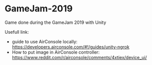 # GameJam-2019

Game done during the GameJam 2019 with Unity

Usefull link:
* guide to use AirConsole locally: https://developers.airconsole.com/#!/guides/unity-ngrok
* How to put image in AirConsole controller: https://www.reddit.com/r/airconsole/comments/4xtiex/device_ui/
